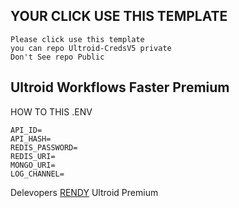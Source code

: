 ## YOUR CLICK USE THIS TEMPLATE

```
Please click use this template
you can repo Ultroid-CredsV5 private
Don't See repo Public
```


## Ultroid Workflows Faster Premium

HOW TO THIS .ENV
```
API_ID=
API_HASH=
REDIS_PASSWORD=
REDIS_URI=
MONGO_URI=
LOG_CHANNEL=
```

Delevopers [RENDY](https://github.com/Randi356) Ultroid Premium
